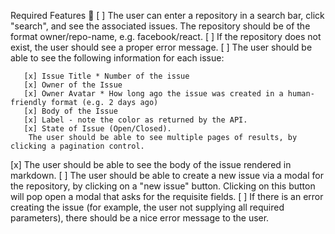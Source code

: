 Required Features 🎯
[ ] The user can enter a repository in a search bar, click "search", and see the associated issues. The repository should be of the format owner/repo-name, e.g. facebook/react.
[ ] If the repository does not exist, the user should see a proper error message.
[ ] The user should be able to see the following information for each issue:

       [x] Issue Title * Number of the issue
       [x] Owner of the Issue
       [x] Owner Avatar * How long ago the issue was created in a human-friendly format (e.g. 2 days ago)
       [x] Body of the Issue
       [x] Label - note the color as returned by the API.
       [x] State of Issue (Open/Closed).
        The user should be able to see multiple pages of results, by clicking a pagination control.

[x] The user should be able to see the body of the issue rendered in markdown.
[ ] The user should be able to create a new issue via a modal for the repository, by clicking on a "new issue" button. Clicking on this button will pop open a modal that asks for the requisite fields.
[ ] If there is an error creating the issue (for example, the user not supplying all required parameters), there should be a nice error message to the user.